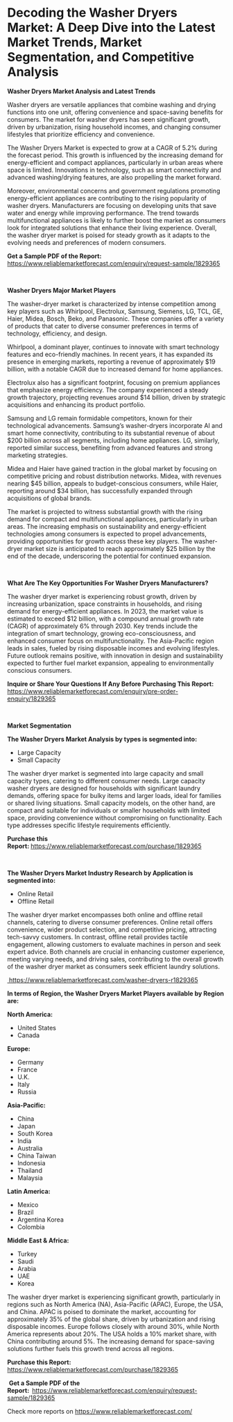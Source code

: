 <p><h1>Decoding the Washer Dryers Market: A Deep Dive into the Latest Market Trends, Market Segmentation, and Competitive Analysis</h1></p><p><strong>Washer Dryers Market Analysis and Latest Trends</strong></p>
<p><p>Washer dryers are versatile appliances that combine washing and drying functions into one unit, offering convenience and space-saving benefits for consumers. The market for washer dryers has seen significant growth, driven by urbanization, rising household incomes, and changing consumer lifestyles that prioritize efficiency and convenience. </p><p>The Washer Dryers Market is expected to grow at a CAGR of 5.2% during the forecast period. This growth is influenced by the increasing demand for energy-efficient and compact appliances, particularly in urban areas where space is limited. Innovations in technology, such as smart connectivity and advanced washing/drying features, are also propelling the market forward. </p><p>Moreover, environmental concerns and government regulations promoting energy-efficient appliances are contributing to the rising popularity of washer dryers. Manufacturers are focusing on developing units that save water and energy while improving performance. The trend towards multifunctional appliances is likely to further boost the market as consumers look for integrated solutions that enhance their living experience. Overall, the washer dryer market is poised for steady growth as it adapts to the evolving needs and preferences of modern consumers.</p></p>
<p><strong>Get a Sample PDF of the Report:&nbsp;</strong> <a href="https://www.reliablemarketforecast.com/enquiry/request-sample/1829365?utm_campaign=2950&utm_medium=2&utm_source=Github&utm_content=ia&utm_term=11042025&utm_id=washer-dryers">https://www.reliablemarketforecast.com/enquiry/request-sample/1829365</a></p>
<p>&nbsp;</p>
<p><strong>Washer Dryers Major Market Players</strong></p>
<p><p>The washer-dryer market is characterized by intense competition among key players such as Whirlpool, Electrolux, Samsung, Siemens, LG, TCL, GE, Haier, Midea, Bosch, Beko, and Panasonic. These companies offer a variety of products that cater to diverse consumer preferences in terms of technology, efficiency, and design.</p><p>Whirlpool, a dominant player, continues to innovate with smart technology features and eco-friendly machines. In recent years, it has expanded its presence in emerging markets, reporting a revenue of approximately $19 billion, with a notable CAGR due to increased demand for home appliances.</p><p>Electrolux also has a significant footprint, focusing on premium appliances that emphasize energy efficiency. The company experienced a steady growth trajectory, projecting revenues around $14 billion, driven by strategic acquisitions and enhancing its product portfolio.</p><p>Samsung and LG remain formidable competitors, known for their technological advancements. Samsung’s washer-dryers incorporate AI and smart home connectivity, contributing to its substantial revenue of about $200 billion across all segments, including home appliances. LG, similarly, reported similar success, benefiting from advanced features and strong marketing strategies.</p><p>Midea and Haier have gained traction in the global market by focusing on competitive pricing and robust distribution networks. Midea, with revenues nearing $45 billion, appeals to budget-conscious consumers, while Haier, reporting around $34 billion, has successfully expanded through acquisitions of global brands.</p><p>The market is projected to witness substantial growth with the rising demand for compact and multifunctional appliances, particularly in urban areas. The increasing emphasis on sustainability and energy-efficient technologies among consumers is expected to propel advancements, providing opportunities for growth across these key players. The washer-dryer market size is anticipated to reach approximately $25 billion by the end of the decade, underscoring the potential for continued expansion.</p></p>
<p>&nbsp;</p>
<p><strong>What Are The Key Opportunities For Washer Dryers Manufacturers?</strong></p>
<p><p>The washer dryer market is experiencing robust growth, driven by increasing urbanization, space constraints in households, and rising demand for energy-efficient appliances. In 2023, the market value is estimated to exceed $12 billion, with a compound annual growth rate (CAGR) of approximately 6% through 2030. Key trends include the integration of smart technology, growing eco-consciousness, and enhanced consumer focus on multifunctionality. The Asia-Pacific region leads in sales, fueled by rising disposable incomes and evolving lifestyles. Future outlook remains positive, with innovation in design and sustainability expected to further fuel market expansion, appealing to environmentally conscious consumers.</p></p>
<p><strong>Inquire or Share Your Questions If Any Before Purchasing This Report:</strong> <a href="https://www.reliablemarketforecast.com/enquiry/pre-order-enquiry/1829365?utm_campaign=2950&utm_medium=2&utm_source=Github&utm_content=ia&utm_term=11042025&utm_id=washer-dryers">https://www.reliablemarketforecast.com/enquiry/pre-order-enquiry/1829365</a></p>
<p>&nbsp;</p>
<p><strong>Market Segmentation</strong></p>
<p><strong>The Washer Dryers Market Analysis by types is segmented into:</strong></p>
<p><ul><li>Large Capacity</li><li>Small Capacity</li></ul></p>
<p><p>The washer dryer market is segmented into large capacity and small capacity types, catering to different consumer needs. Large capacity washer dryers are designed for households with significant laundry demands, offering space for bulky items and larger loads, ideal for families or shared living situations. Small capacity models, on the other hand, are compact and suitable for individuals or smaller households with limited space, providing convenience without compromising on functionality. Each type addresses specific lifestyle requirements efficiently.</p></p>
<p><strong>Purchase this Report:&nbsp;</strong><a href="https://www.reliablemarketforecast.com/purchase/1829365?utm_campaign=2950&utm_medium=2&utm_source=Github&utm_content=ia&utm_term=11042025&utm_id=washer-dryers">https://www.reliablemarketforecast.com/purchase/1829365</a></p>
<p>&nbsp;</p>
<p><strong>The Washer Dryers Market Industry Research by Application is segmented into:</strong></p>
<p><ul><li>Online Retail</li><li>Offline Retail</li></ul></p>
<p><p>The washer dryer market encompasses both online and offline retail channels, catering to diverse consumer preferences. Online retail offers convenience, wider product selection, and competitive pricing, attracting tech-savvy customers. In contrast, offline retail provides tactile engagement, allowing customers to evaluate machines in person and seek expert advice. Both channels are crucial in enhancing customer experience, meeting varying needs, and driving sales, contributing to the overall growth of the washer dryer market as consumers seek efficient laundry solutions.</p></p>
<p><a href="https://www.reliablemarketforecast.com/washer-dryers-r1829365?utm_campaign=2950&utm_medium=2&utm_source=Github&utm_content=ia&utm_term=11042025&utm_id=washer-dryers">&nbsp;https://www.reliablemarketforecast.com/washer-dryers-r1829365</a></p>
<p><strong>In terms of Region, the Washer Dryers Market Players available by Region are:</strong></p>
<p>
    <p> <strong> North America: </strong>
        <ul>
            <li>United States</li>
            <li>Canada</li>
        </ul>
        </p> 
    <p> <strong> Europe: </strong>
        <ul>
            <li>Germany</li>
            <li>France</li>
            <li>U.K.</li>
            <li>Italy</li>
            <li>Russia</li>
        </ul>
        </p> 
    <p> <strong> Asia-Pacific: </strong>
        <ul>
            <li>China</li>
            <li>Japan</li>
            <li>South Korea</li>
            <li>India</li>
            <li>Australia</li>
            <li>China Taiwan</li>
            <li>Indonesia</li>
            <li>Thailand</li>
            <li>Malaysia</li>
        </ul>
        </p> 
    <p> <strong> Latin America: </strong>
        <ul>
            <li>Mexico</li>
            <li>Brazil</li>
            <li>Argentina Korea</li>
            <li>Colombia</li>
        </ul>
        </p> 
    <p> <strong> Middle East & Africa: </strong>
        <ul>
            <li>Turkey</li>
            <li>Saudi</li>
            <li>Arabia</li>
            <li>UAE</li>
            <li>Korea</li>
        </ul>
    </p>
    </p>
<p><p>The washer dryer market is experiencing significant growth, particularly in regions such as North America (NA), Asia-Pacific (APAC), Europe, the USA, and China. APAC is poised to dominate the market, accounting for approximately 35% of the global share, driven by urbanization and rising disposable incomes. Europe follows closely with around 30%, while North America represents about 20%. The USA holds a 10% market share, with China contributing around 5%. The increasing demand for space-saving solutions further fuels this growth trend across all regions.</p></p>
<p><strong>Purchase this Report: </strong><a href="https://www.reliablemarketforecast.com/purchase/1829365?utm_campaign=2950&utm_medium=2&utm_source=Github&utm_content=ia&utm_term=11042025&utm_id=washer-dryers">https://www.reliablemarketforecast.com/purchase/1829365</a></p>
<p>&nbsp;<strong>Get a Sample PDF of the Report:&nbsp;&nbsp;</strong><a href="https://www.reliablemarketforecast.com/enquiry/request-sample/1829365?utm_campaign=2950&utm_medium=2&utm_source=Github&utm_content=ia&utm_term=11042025&utm_id=washer-dryers">https://www.reliablemarketforecast.com/enquiry/request-sample/1829365</a></p>
<p><strong></strong></p>
<p>Check more reports on <a href="https://www.reliablemarketforecast.com/?utm_campaign=2950&utm_medium=2&utm_source=Github&utm_content=ia&utm_term=11042025&utm_id=washer-dryers">https://www.reliablemarketforecast.com/</a></p>